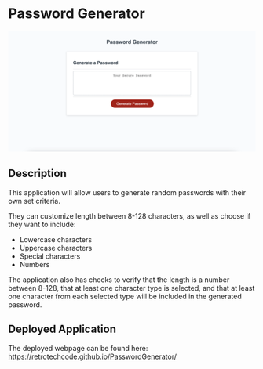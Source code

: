 # Password Generator

![The top of the webpage](./assets/images/site.png)

## Description
This application will allow users to generate random passwords with their own set criteria.

They can customize length between 8-128 characters, as well as choose if they want to include:
- Lowercase characters
- Uppercase characters
- Special characters
- Numbers

The application also has checks to verify that the length is a number between 8-128, that at least one character type is selected, and that at least one character from each selected type will be included in the generated password.

## Deployed Application
The deployed webpage can be found here: https://retrotechcode.github.io/PasswordGenerator/